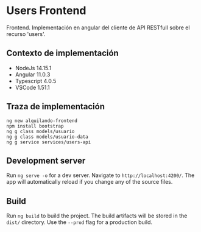 # Users Frontend
Frontend. Implementación en angular del cliente de API RESTfull sobre el recurso 'users'. 

## Contexto de implementación
 - NodeJs 14.15.1
 - Angular 11.0.3
 - Typescript 4.0.5
 - VSCode 1.51.1

## Traza de implementación
```
ng new alquilando-frontend
npm install bootstrap
ng g class models/usuario
ng g class models/usuario-data
ng g service services/users-api
```

## Development server

Run `ng serve -o` for a dev server. Navigate to `http://localhost:4200/`. The app will automatically reload if you change any of the source files.

## Build

Run `ng build` to build the project. The build artifacts will be stored in the `dist/` directory. Use the `--prod` flag for a production build.
